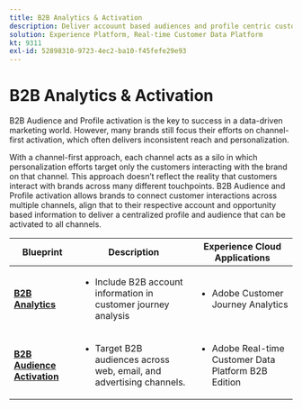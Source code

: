 ```yaml
---
title: B2B Analytics & Activation
description: Deliver accouunt based audiences and profile centric customer experiences with Real-time Customer Data Platform​.
solution: Experience Platform, Real-time Customer Data Platform
kt: 9311
exl-id: 52898310-9723-4ec2-ba10-f45fefe29e93
---
```


# B2B Analytics & Activation

B2B Audience and Profile activation is the key to success in a data-driven marketing world. However, many brands still focus their efforts on channel-first activation, which often delivers inconsistent reach and personalization.

With a channel-first approach, each channel acts as a silo in which personalization efforts target only the customers interacting with the brand on that channel. This approach doesn’t reflect the reality that customers interact with brands across many different touchpoints. B2B Audience and Profile activation allows brands to connect customer interactions across multiple channels, align that to their respective account and opportunity based information to deliver a centralized profile and audience that can be activated to all channels.

| Blueprint | Description| Experience Cloud Applications|
|---|---|---|
| **[B2B Analytics](https://experienceleague.adobe.com/docs/analytics-platform/using/cja-usecases/b2b.html)** | <ul><li>Include B2B account information in customer journey analysis</li></ul>|<ul><li>Adobe Customer Journey Analytics</li></ul>|
| **[B2B Audience Activation](b2bactivation.md)** | <ul><li>Target B2B audiences across web, email, and advertising channels.</li></ul>|<ul><li>Adobe Real-time Customer Data Platform B2B Edition</li></ul>|